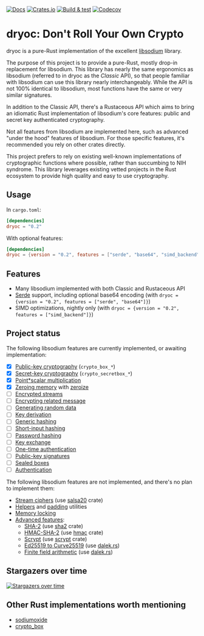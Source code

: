 [![Docs](https://docs.rs/dryoc/badge.svg)](https://docs.rs/dryoc) [![Crates.io](https://img.shields.io/crates/v/dryoc)](https://crates.io/crates/dryoc) [![Build & test](https://github.com/brndnmtthws/dryoc/actions/workflows/build-and-test.yml/badge.svg)](https://github.com/brndnmtthws/dryoc/actions/workflows/build-and-test.yml) [![Codecov](https://img.shields.io/codecov/c/github/brndnmtthws/dryoc)](https://app.codecov.io/gh/brndnmtthws/dryoc/)

# dryoc: Don't Roll Your Own Crypto

dryoc is a pure-Rust implementation of the excellent
[libsodium](https://github.com/jedisct1/libsodium) library.

The purpose of this project is to provide a pure-Rust, mostly drop-in
replacement for libsodium. This library has nearly the same ergonomics as
libsodium (referred to in dryoc as the _Classic_ API), so that people
familiar with libsodium can use this library nearly interchangeably. While
the API is not 100% identical to libsodium, most functions have the same or
very similar signatures.

In addition to the Classic API, there's a Rustaceous API which aims to bring
an idiomatic Rust implementation of libsodium's core features: public and
secret key authenticated cryptography.

Not all features from libsodium are implemented here, such as advanced "under
the hood" features of libsodium. For those specific features, it's
recommended you rely on other crates directly.

This project prefers to rely on existing well-known implementations of
cryptographic functions where possible, rather than succumbing to NIH
syndrome. This library leverages existing vetted projects in the Rust
ecosystem to provide high quality and easy to use cryptography.

## Usage

In `cargo.toml`:

```toml
[dependencies]
dryoc = "0.2"
```

With optional features:

```toml
[dependencies]
dryoc = {version = "0.2", features = ["serde", "base64", "simd_backend"]
```

## Features

* Many libsodium implemented with both Classic and Rustaceous API
* [Serde](https://serde.rs/) support, including optional base64 encoding (with `dryoc = {version = "0.2", features = ["serde", "base64"]}`)
* SIMD optimizations, nightly only (with `dryoc = {version = "0.2", features = ["simd_backend"]}`)

## Project status

The following libsodium features are currently implemented, or awaiting
implementation:

* [x] [Public-key cryptography](https://doc.libsodium.org/public-key_cryptography) (`crypto_box_*`)
* [x] [Secret-key cryptography](https://doc.libsodium.org/secret-key_cryptography) (`crypto_secretbox_*`)
* [x] [Point*scalar multiplication](https://doc.libsodium.org/advanced/scalar_multiplication)
* [x] [Zeroing memory](https://doc.libsodium.org/memory_management) with [zeroize](https://crates.io/crates/zeroize)
* [ ] [Encrypted streams](https://doc.libsodium.org/secret-key_cryptography/secretstream)
* [ ] [Encrypting related message](https://doc.libsodium.org/secret-key_cryptography/encrypted-messages)
* [ ] [Generating random data](https://doc.libsodium.org/generating_random_data)
* [ ] [Key derivation](https://doc.libsodium.org/key_derivation)
* [ ] [Generic hashing](https://doc.libsodium.org/hashing/generic_hashing)
* [ ] [Short-input hashing](https://doc.libsodium.org/hashing/short-input_hashing)
* [ ] [Password hashing](https://doc.libsodium.org/password_hashing/default_phf)
* [ ] [Key exchange](https://doc.libsodium.org/key_exchange)
* [ ] [One-time authentication](https://doc.libsodium.org/advanced/poly1305)
* [ ] [Public-key signatures](https://doc.libsodium.org/public-key_cryptography/public-key_signatures)
* [ ] [Sealed boxes](https://doc.libsodium.org/public-key_cryptography/sealed_boxes)
* [ ] [Authentication](https://doc.libsodium.org/secret-key_cryptography/secret-key_authentication)

The following libsodium features are not implemented, and there's no
plan to implement them:

* [Stream ciphers](https://doc.libsodium.org/advanced/stream_ciphers) (use [salsa20](https://crates.io/crates/salsa20) crate)
* [Helpers](https://doc.libsodium.org/helpers) and [padding](https://doc.libsodium.org/padding) utilities
* [Memory locking](https://doc.libsodium.org/memory_management)
* [Advanced features](https://doc.libsodium.org/advanced):
  * [SHA-2](https://doc.libsodium.org/advanced/sha-2_hash_function) (use [sha2](https://crates.io/crates/sha2) crate)
  * [HMAC-SHA-2](https://doc.libsodium.org/advanced/hmac-sha2) (use [hmac](https://crates.io/crates/hmac) crate)
  * [Scrypt](https://doc.libsodium.org/advanced/scrypt) (use [scrypt](https://crates.io/crates/scrypt) crate)
  * [Ed25519 to Curve25519](https://doc.libsodium.org/advanced/ed25519-curve25519) (use [dalek.rs](https://dalek.rs/))
  * [Finite field arithmetic](https://doc.libsodium.org/advanced/point-arithmetic) (use [dalek.rs](https://dalek.rs/))

## Stargazers over time

[![Stargazers over time](https://starchart.cc/brndnmtthws/dryoc.svg)](https://starchart.cc/brndnmtthws/dryoc)

## Other Rust implementations worth mentioning

* [sodiumoxide](https://crates.io/crates/sodiumoxide)
* [crypto_box](https://crates.io/crates/crypto_box)
